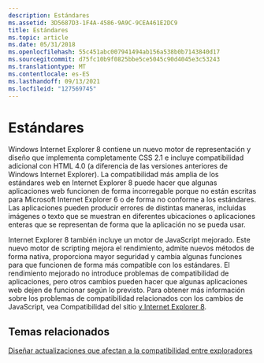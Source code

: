 ```yaml
---
description: Estándares
ms.assetid: 3D5687D3-1F4A-4586-9A9C-9CEA461E2DC9
title: Estándares
ms.topic: article
ms.date: 05/31/2018
ms.openlocfilehash: 55c451abc007941494ab156a538b0b7143840d17
ms.sourcegitcommit: d75fc10b9f0825bbe5ce5045c90d4045e3c53243
ms.translationtype: MT
ms.contentlocale: es-ES
ms.lasthandoff: 09/13/2021
ms.locfileid: "127569745"
---
```

# <a name="standards"></a>Estándares

Windows Internet Explorer 8 contiene un nuevo motor de representación y diseño que implementa completamente CSS 2.1 e incluye compatibilidad adicional con HTML 4.0 (a diferencia de las versiones anteriores de Windows Internet Explorer). La compatibilidad más amplia de los estándares web en Internet Explorer 8 puede hacer que algunas aplicaciones web funcionen de forma incorregable porque no están escritas para Microsoft Internet Explorer 6 o de forma no conforme a los estándares. Las aplicaciones pueden producir errores de distintas maneras, incluidas imágenes o texto que se muestran en diferentes ubicaciones o aplicaciones enteras que se representan de forma que la aplicación no se pueda usar.

Internet Explorer 8 también incluye un motor de JavaScript mejorado. Este nuevo motor de scripting mejora el rendimiento, admite nuevos métodos de forma nativa, proporciona mayor seguridad y cambia algunas funciones para que funcionen de forma más compatible con los estándares. El rendimiento mejorado no introduce problemas de compatibilidad de aplicaciones, pero otros cambios pueden hacer que algunas aplicaciones web dejen de funcionar según lo previsto. Para obtener más información sobre los problemas de compatibilidad relacionados con los cambios de JavaScript, vea Compatibilidad del sitio [y Internet Explorer 8](/archive/blogs/ie/site-compatibility-and-ie8).

## <a name="related-topics"></a>Temas relacionados

<dl> <dt>

[Diseñar actualizaciones que afectan a la compatibilidad entre exploradores](design-updates-that-impact-compatibility-between-browsers.md)
</dt> </dl>

 

 
